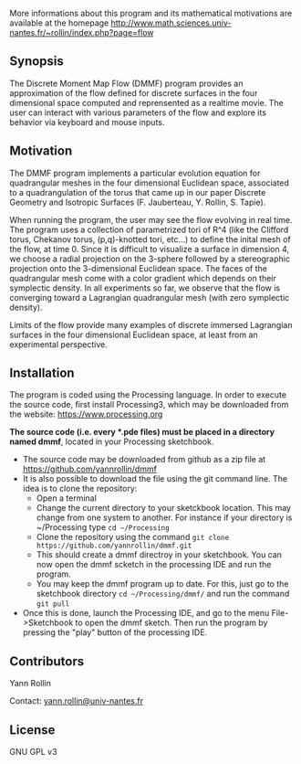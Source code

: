 More informations about this program and its mathematical motivations are available at the homepage  http://www.math.sciences.univ-nantes.fr/~rollin/index.php?page=flow

## Synopsis
The Discrete Moment Map Flow (DMMF) program provides an approximation of the flow defined for discrete surfaces in the four dimensional space computed and reprensented as a  realtime movie. The user can interact with various parameters of the flow and explore its behavior via keyboard and mouse inputs.

## Motivation

The DMMF program implements a particular evolution equation for quadrangular meshes in the four dimensional Euclidean space, associated to a quadrangulation of the torus that came up in our paper Discrete Geometry and Isotropic Surfaces (F. Jauberteau, Y. Rollin, S. Tapie). 

When running the program, the user may see the flow evolving in real time. The program uses a collection of parametrized tori   of R^4 (like the Clifford torus, Chekanov torus, (p,q)-knotted tori, etc...) to define the inital mesh of the flow, at time 0. Since it is difficult to visualize a surface in dimension 4, we choose a radial projection on the 3-sphere followed by a stereographic projection onto the 3-dimensional Euclidean space. The faces of the quadrangular mesh come with a color gradient which depends on their symplectic density. In all experiments so far, we observe that the flow is converging toward a Lagrangian quadrangular mesh (with zero symplectic density).

Limits of the flow provide many examples of discrete immersed Lagrangian surfaces in the four dimensional Euclidean space, at least from an experimental perspective.


## Installation

The program is coded using the Processing language. In order to execute the source code, first install Processing3, which may be downloaded from the website: https://www.processing.org

**The source code (i.e. every \*.pde files) must be  placed in a directory named dmmf**, located in your Processing sketchbook.

* The source code may be downloaded from github as a zip file at https://github.com/yannrollin/dmmf
* It is also possible to download the file using the git command line. The idea is to clone the repository:
  * Open a terminal
  * Change the current directory to your sketckbook location. This may change from one system to another. For instance if your directory is ~/Processing type `cd ~/Processing`
  * Clone the repository using the command `git clone https://github.com/yannrollin/dmmf.git`
  * This should create a dmmf directroy in your sketchbook. You can now open the dmmf scketch in the processing IDE and run the program.
  * You may keep the dmmf program up to date. For this, just go to the sketchbook directory `cd ~/Processing/dmmf/` and  run the command  `git pull`
* Once this is done, launch the Processing IDE, and go to the menu File->Sketchbook to open the dmmf sketch. Then run the program by pressing the "play" button of the processing IDE.




## Contributors

Yann Rollin 

Contact: yann.rollin@univ-nantes.fr

## License

GNU GPL v3
